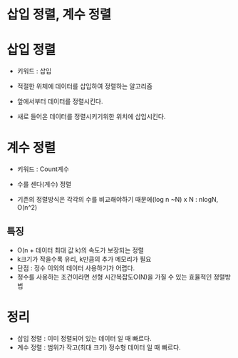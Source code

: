 # 삽입 정렬, 계수 정렬

# 삽입 정렬

- 키워드 : 삽입
- 적절한 위체에 데이터를 삽입하여 정렬하는 알고리즘

- 앞에서부터 데이터를 정렬시킨다.
- 새로 들어온 데이터를 정렬시키기위한 위치에 삽입시킨다.

# 계수 정렬

- 키워드 : Count계수
- 수를 센다(계수) 정렬

- 기존의 정렬방식은 각각의 수를 비교해야하기 때문에(log n ~N) x N : nlogN, O(n^2)

## 특징

- O(n + 데이터 최대 값 k)의 속도가 보장되는 정렬
- k크기가 작을수록 유리, k만큼의 추가 메모리가 필요
- 단점 : 정수 이외의 데이터 사용하기가 어렵다.
- 정수를 사용하는 조건이라면 선형 시간복잡도O(N)을 가질 수 있는 효율적인 정렬방법

# 정리

- 삽입 정렬 : 이미 정렬되어 있는 데이터 일 때 빠르다.
- 계수 정렬 : 범위가 작고(최대 크기) 정수형 데이터 일 때 빠르다.